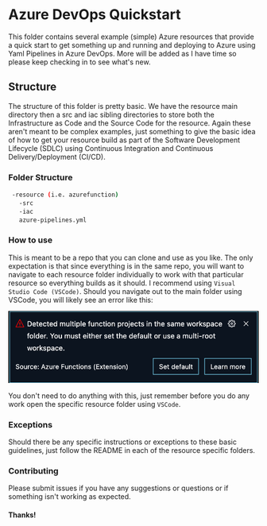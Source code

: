 # Azure DevOps Quickstart

This folder contains several example (simple) Azure resources that provide a quick start to get something up and running and deploying to Azure using Yaml Pipelines in Azure DevOps.  More will be added as I have time so please keep checking in to see what's new.

## Structure

The structure of this folder is pretty basic.  We have the resource main directory then a src and iac sibling directories to store both the Infrastructure as Code and the Source Code for the resource.  Again these aren't meant to be complex examples, just something to give the basic idea of how to get your resource build as part of the Software Development Lifecycle (SDLC) using Continuous Integration and Continuous Delivery/Deployment (CI/CD).

### Folder Structure

```bash
 -resource (i.e. azurefunction)
   -src
   -iac
   azure-pipelines.yml
```

### How to use

This is meant to be a repo that you can clone and use as you like.  The only expectation is that since everything is in the same repo, you will want to navigate to each resource folder individually to work with that particular resource so everything builds as it should.  I recommend using `Visual Studio Code (VSCode)`.  Should you navigate out to the main folder using VSCode, you will likely see an error like this:

![Multi-root image](/docs/multiRootImage.png)

You don't need to do anything with this, just remember before you do any work open the specific resource folder using `VSCode`.

### Exceptions

Should there be any specific instructions or exceptions to these basic guidelines, just follow the README in each of the resource specific folders.

### Contributing

Please submit issues if you have any suggestions or questions or if something isn't working as expected.

#### Thanks!